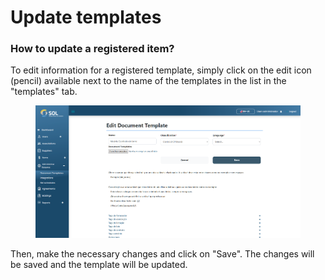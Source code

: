 # Update templates

### How to update a registered item?

To edit information for a registered template, simply click on the edit icon (pencil) available next to the name of the templates in the list in the "templates" tab.

<figure><img src="../../../../.gitbook/assets/att-temp.png" alt=""><figcaption></figcaption></figure>

Then, make the necessary changes and click on "Save". The changes will be saved and the template will be updated.
